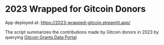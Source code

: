 # 2023 Wrapped for Gitcoin Donors

App deployed at: https://2023-wrapped-gitcoin.streamlit.app/

The script summarizes the contributions made by Gitcoin donors in 2023 by querying [Gitcoin Grants Data Portal](https://github.com/davidgasquez/gitcoin-grants-data-portal)
